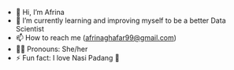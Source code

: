 - 👋 Hi, I’m Afrina 
- 🌱 I’m currently learning and improving myself to be a better Data Scientist
- 📫 How to reach me (afrinaghafar99@gmail.com)
- 💁‍♀️ Pronouns: She/her
- ⚡ Fun fact: I love Nasi Padang 💖

<!---
juna-99/juna-99 is a ✨ special ✨ repository because its `README.md` (this file) appears on your GitHub profile.
You can click the Preview link to take a look at your changes.
--->
